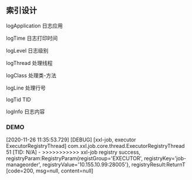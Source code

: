 ## 索引设计

logApplication 日志应用

logTime 日志打印时间

logLevel 日志级别

logThread 处理线程

logClass 处理类-方法

logLine 处理行号

logTid TID

logInfo 日志内容


### DEMO

[2020-11-26 11:35:53.729] [DEBUG] [xxl-job, executor ExecutorRegistryThread] com.xxl.job.core.thread.ExecutorRegistryThread 51 [TID: N/A] - >>>>>>>>>>> xxl-job registry success, registryParam:RegistryParam{registGroup='EXECUTOR', registryKey='job-manageorder', registryValue='10.155.10.99:28005'}, registryResult:ReturnT [code=200, msg=null, content=null]